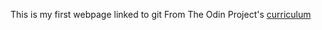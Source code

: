 This is my first webpage linked to git
From The Odin Project's [curriculum](http://www.theodinproject.com/courses/web-development-101/lessons/html-css)
